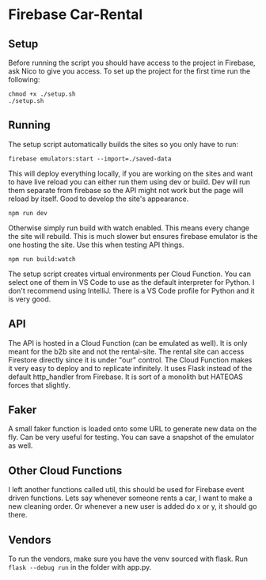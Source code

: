 # Firebase Car-Rental
## Setup
Before running the script you should have access to the project in Firebase, ask Nico to give you access.
To set up the project for the first time run the following:
```
chmod +x ./setup.sh
./setup.sh
```

## Running
The setup script automatically builds the sites so you only have to run:
```
firebase emulators:start --import=./saved-data
```
This will deploy everything locally, if you are working on the sites and want to have live reload you can either run them using dev or build. Dev will run them separate from firebase so the API might not work but the page will reload by itself. Good to develop the site's appearance. 

```
npm run dev
```

Otherwise simply run build with watch enabled. This means every change the site will rebuild. This is much slower but ensures firebase emulator is the one hosting the site. Use this when testing API things.

```
npm run build:watch
```

The setup script creates virtual environments per Cloud Function. You can select one of them in VS Code to use as the default interpreter for Python. I don't recommend using IntelliJ. There is a VS Code profile for Python and it is very good.

## API
The API is hosted in a Cloud Function (can be emulated as well). It is only meant for the b2b site and not the rental-site. The rental site can access Firestore directly 
since it is under "our" control. The Cloud Function makes it very easy to deploy and to replicate infinitely. It uses Flask instead of the default http_handler from 
Firebase. It is sort of a monolith but HATEOAS forces that slightly.

## Faker
A small faker function is loaded onto some URL to generate new data on the fly. Can be very useful for testing. You can save a snapshot of the emulator as well.

## Other Cloud Functions
I left another functions called util, this should be used for Firebase event driven functions. Lets say whenever someone rents a car, I want to make a new cleaning order.
Or whenever a new user is added do x or y, it should go there.

## Vendors
To run the vendors, make sure you have the venv sourced with flask. Run `flask --debug run` in the folder with app.py.